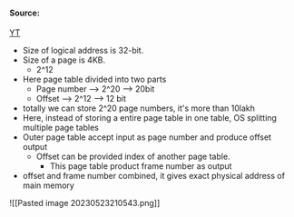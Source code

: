 #### Source:
[YT](https://www.youtube.com/watch?v=Sa3Z-aFINuE&list=PLXj4XH7LcRfDrdQuJTHIPmKMpa7eYVaPm&index=56)

* Size of logical address is 32-bit.
* Size of a page is 4KB.
	* 2^12
* Here page table divided into two parts
	* Page number --> 2^20 --> 20bit
	* Offset --> 2^12 --> 12 bit
* totally we can store 2^20 page numbers, it's more than 10lakh
* Here, instead of storing a entire page table in one table, OS splitting multiple page tables
* Outer page table accept input as page number and produce offset output 
	* Offset can be provided index of another page table.
		* This page table product frame number as output
* offset and frame number combined, it gives exact physical address of main memory

![[Pasted image 20230523210543.png]]
 
